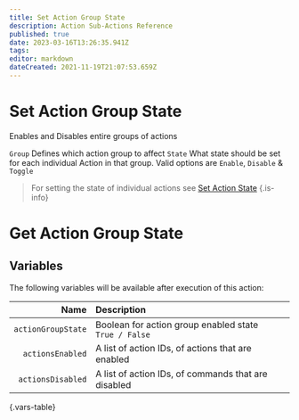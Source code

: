 ```yaml
---
title: Set Action Group State
description: Action Sub-Actions Reference
published: true
date: 2023-03-16T13:26:35.941Z
tags: 
editor: markdown
dateCreated: 2021-11-19T21:07:53.659Z
---
```


# Set Action Group State
Enables and Disables entire groups of actions 

`Group`	Defines which action group to affect
`State` What state should be set for each individual Action in that group. Valid options are `Enable`, `Disable` & `Toggle`

> For setting the state of individual actions see [Set Action State](/Sub-Actions/action-state)
{.is-info}

# Get Action Group State
## Variables

The following variables will be available after execution of this action:

Name | Description
----:|:------------
`actionGroupState` | Boolean for action group enabled state <br> `True / False`
`actionsEnabled` | A list of action IDs, of actions that are enabled
`actionsDisabled` | A list of action IDs, of commands that are disabled
{.vars-table}
